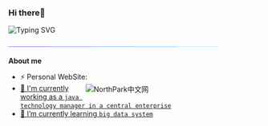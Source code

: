 ### Hi there🐻



![Typing SVG](https://readme-typing-svg.demolab.com?font=Fira+Code&pause=1000&width=435&lines=Hey%2C+I'm+liuhouer+Welcome+!)

<img  src="assests/borderseperator.gif">

**About me**

- ⚡  Personal WebSite: <a href="https://northpark.cn"> <img align='right' src="https://s1.ax1x.com/2023/03/17/pp8XE4I.png" width="350" alt="NorthPark中文网" />
- 🔭 I'm currently working as a `java technology manager in a central enterprise`
- 🌱 I’m currently learning `big data system`
<!-- 
- 📫 How to reach me: `telegram:@liuhouer`
-->

<!--
**liuhouer/liuhouer** is a ✨ _special_ ✨ repository because its `README.md` (this file) appears on your GitHub profile.

Here are some ideas to get you started:

- 🔭 I’m currently working on ...
- 🌱 I’m currently learning ...
- 👯 I’m looking to collaborate on ...
- 🤔 I’m looking for help with ...
- 💬 Ask me about ...
- 📫 How to reach me: ...
- 😄 Pronouns: ...
- ⚡ Fun fact: ...
-->